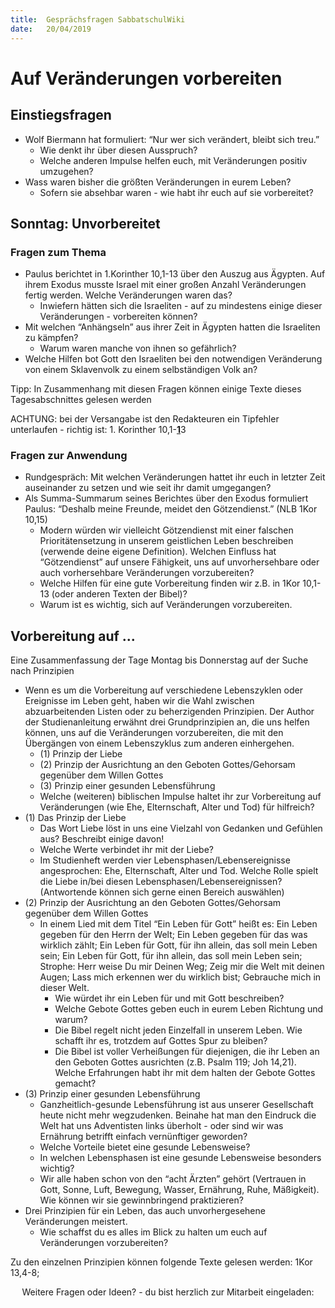 ```yaml
---
title:  Gesprächsfragen SabbatschulWiki
date:   20/04/2019
---
```


Auf Veränderungen vorbereiten
=============================

Einstiegsfragen
---------------

-   Wolf Biermann hat formuliert: “Nur wer sich verändert, bleibt sich
    treu.”
    -   Wie denkt ihr über diesen Ausspruch?
    -   Welche anderen Impulse helfen euch, mit Veränderungen positiv
        umzugehen?
-   Wass waren bisher die größten Veränderungen in eurem Leben?
    -   Sofern sie absehbar waren - wie habt ihr euch auf sie
        vorbereitet?

Sonntag: Unvorbereitet
----------------------

### Fragen zum Thema

-   Paulus berichtet in 1.Korinther 10,1-13 über den Auszug aus Ägypten.
    Auf ihrem Exodus musste Israel mit einer großen Anzahl Veränderungen
    fertig werden. Welche Veränderungen waren das?
    -   Inwiefern hätten sich die Israeliten - auf zu mindestens einige
        dieser Veränderungen - vorbereiten können?
-   Mit welchen “Anhängseln” aus ihrer Zeit in Ägypten hatten die
    Israeliten zu kämpfen?
    -   Warum waren manche von ihnen so gefährlich?
-   Welche Hilfen bot Gott den Israeliten bei den notwendigen
    Veränderung von einem Sklavenvolk zu einem selbständigen Volk an?

Tipp: In Zusammenhang mit diesen Fragen können einige Texte dieses
Tagesabschnittes gelesen werden

ACHTUNG: bei der Versangabe ist den Redakteuren ein Tipfehler
unterlaufen - richtig ist: 1. Korinther 10,1-<u>**1**</u>3

### Fragen zur Anwendung

-   Rundgespräch: Mit welchen Veränderungen hattet ihr euch in letzter
    Zeit auseinander zu setzen und wie seit ihr damit umgegangen?
-   Als Summa-Summarum seines Berichtes über den Exodus formuliert
    Paulus: “Deshalb meine Freunde, meidet den Götzendienst.” (NLB 1Kor
    10,15)
    -   Modern würden wir vielleicht Götzendienst mit einer falschen
        Prioritätensetzung in unserem geistlichen Leben beschreiben
        (verwende deine eigene Definition). Welchen Einfluss hat
        “Götzendienst” auf unsere Fähigkeit, uns auf unvorhersehbare
        oder auch vorhersehbare Veränderungen vorzubereiten?
    -   Welche Hilfen für eine gute Vorbereitung finden wir z.B. in 1Kor
        10,1-13 (oder anderen Texten der Bibel)?
    -   Warum ist es wichtig, sich auf Veränderungen vorzubereiten.

Vorbereitung auf ...
--------------------

Eine Zusammenfassung der Tage Montag bis Donnerstag auf der Suche nach
Prinzipien

-   Wenn es um die Vorbereitung auf verschiedene Lebenszyklen oder
    Ereignisse im Leben geht, haben wir die Wahl zwischen
    abzuarbeitenden Listen oder zu beherzigenden Prinzipien. Der Author
    der Studienanleitung erwähnt drei Grundprinzipien an, die uns helfen
    können, uns auf die Veränderungen vorzubereiten, die mit den
    Übergängen von einem Lebenszyklus zum anderen einhergehen.
    -   \(1) Prinzip der Liebe
    -   \(2) Prinzip der Ausrichtung an den Geboten Gottes/Gehorsam gegenüber dem
        Willen Gottes
    -   \(3) Prinzip einer gesunden Lebensführung
    -   Welche (weiteren) biblischen Impulse haltet ihr zur Vorbereitung
        auf Veränderungen (wie Ehe, Elternschaft, Alter und Tod) für
        hilfreich?
-   \(1) Das Prinzip der Liebe
    -   Das Wort Liebe löst in uns eine Vielzahl von Gedanken und
        Gefühlen aus? Beschreibt einige davon!
    -   Welche Werte verbindet ihr mit der Liebe?
    -   Im Studienheft werden vier Lebensphasen/Lebensereignisse
        angesprochen: Ehe, Elternschaft, Alter und Tod. Welche Rolle
        spielt die Liebe in/bei diesen Lebensphasen/Lebensereignissen?
        (Antwortende können sich gerne einen Bereich auswählen)
-   \(2) Prinzip der Ausrichtung an den Geboten Gottes/Gehorsam gegenüber dem
    Willen Gottes
    -   In einem Lied mit dem Titel “Ein Leben für Gott” heißt es: Ein
        Leben gegeben für den Herrn der Welt; Ein Leben gegeben für das
        was wirklich zählt; Ein Leben für Gott, für ihn allein, das soll
        mein Leben sein; Ein Leben für Gott, für ihn allein, das soll
        mein Leben sein; Strophe: Herr weise Du mir Deinen Weg; Zeig mir
        die Welt mit deinen Augen; Lass mich erkennen wer du wirklich
        bist; Gebrauche mich in dieser Welt.
        -   Wie würdet ihr ein Leben für und mit Gott beschreiben?
        -   Welche Gebote Gottes geben euch in eurem Leben Richtung und
            warum?
        -   Die Bibel regelt nicht jeden Einzelfall in unserem Leben.
            Wie schafft ihr es, trotzdem auf Gottes Spur zu bleiben?
        -   Die Bibel ist voller Verheißungen für diejenigen, die ihr
            Leben an den Geboten Gottes ausrichten (z.B. Psalm 119; Joh
            14,21). Welche Erfahrungen habt ihr mit dem halten der
            Gebote Gottes gemacht?
-   \(3) Prinzip einer gesunden Lebensführung
    -   Ganzheitlich-gesunde Lebensführung ist aus unserer Gesellschaft
        heute nicht mehr wegzudenken. Beinahe hat man den Eindruck die
        Welt hat uns Adventisten links überholt - oder sind wir was
        Ernährung betrifft einfach vernünftiger geworden?
    -   Welche Vorteile bietet eine gesunde Lebensweise?
    -   In welchen Lebensphasen ist eine gesunde Lebensweise besonders
        wichtig?
    -   Wir alle haben schon von den “acht Ärzten” gehört (Vertrauen in
        Gott, Sonne, Luft, Bewegung, Wasser, Ernährung, Ruhe,
        Mäßigkeit). Wie können wir sie gewinnbringend praktizieren?
-   Drei Prinzipien für ein Leben, das auch unvorhergesehene
    Veränderungen meistert.
    -   Wie schaffst du es alles im Blick zu halten um euch auf
        Veränderungen vorzubereiten?

Zu den einzelnen Prinzipien können folgende Texte gelesen werden: 1Kor
13,4-8;

<center>
Weitere Fragen oder Ideen? - du bist herzlich zur Mitarbeit eingeladen:
<https://wiki.sabbatschule.at>

</center>

